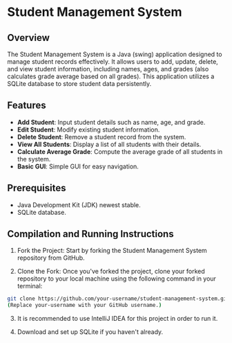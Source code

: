 # Student Management System

## Overview
The Student Management System is a Java (swing) application designed to manage student records effectively. It allows users to add, update, delete, and view student information, including names, ages, and grades (also calculates grade average based on all grades). 
This application utilizes a SQLite database to store student data persistently.

## Features
- **Add Student**: Input student details such as name, age, and grade.
- **Edit Student**: Modify existing student information.
- **Delete Student**: Remove a student record from the system.
- **View All Students**: Display a list of all students with their details.
- **Calculate Average Grade**: Compute the average grade of all students in the system.
- **Basic GUI**: Simple GUI for easy navigation.

## Prerequisites
- Java Development Kit (JDK) newest stable.
- SQLite database.

## Compilation and Running Instructions
1. Fork the Project: Start by forking the Student Management System repository from GitHub.

2. Clone the Fork: Once you've forked the project, clone your forked repository to your local machine using the following command in your terminal:
```bash
git clone https://github.com/your-username/student-management-system.git
(Replace your-username with your GitHub username.)
```

3. It is recommended to use IntelliJ IDEA for this project in order to run it.

4. Download and set up SQLite if you haven't already. 
